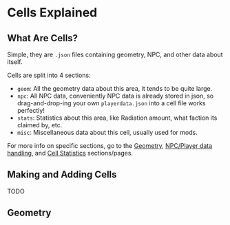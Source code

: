 # Cells Explained

## What Are Cells?

Simple, they are `.json` files containing geometry, NPC, and other data about itself.

Cells are split into 4 sections:
- `geom`: All the geometry data about this area, it tends to be quite large.
- `npc`: All NPC data, conveniently NPC data is already stored in json, so drag-and-drop-ing your own `playerdata.json` into a cell file works perfectly!
- `stats`: Statistics about this area, like Radiation amount, what faction its claimed by, etc.
- `misc`: Miscellaneous data about this cell, usually used for mods.

For more info on specific sections, go to the [Geometry](), [NPC/Player data handling](), and [Cell Statistics]() sections/pages.

## Making and Adding Cells

TODO

## Geometry